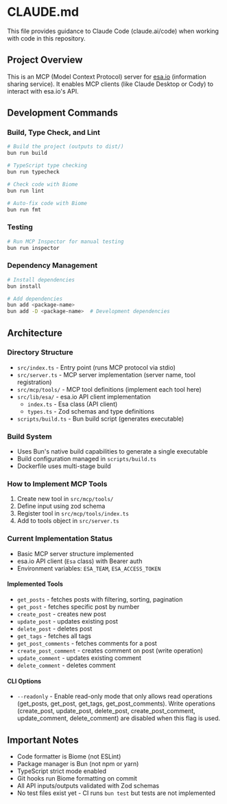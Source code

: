 # CLAUDE.md

This file provides guidance to Claude Code (claude.ai/code) when working with code in this repository.

## Project Overview

This is an MCP (Model Context Protocol) server for [esa.io](https://esa.io) (information sharing service). It enables MCP clients (like Claude Desktop or Cody) to interact with esa.io's API.

## Development Commands

### Build, Type Check, and Lint
```bash
# Build the project (outputs to dist/)
bun run build

# TypeScript type checking
bun run typecheck

# Check code with Biome
bun run lint

# Auto-fix code with Biome
bun run fmt
```

### Testing
```bash
# Run MCP Inspector for manual testing
bun run inspector
```

### Dependency Management
```bash
# Install dependencies
bun install

# Add dependencies
bun add <package-name>
bun add -D <package-name>  # Development dependencies
```

## Architecture

### Directory Structure
- `src/index.ts` - Entry point (runs MCP protocol via stdio)
- `src/server.ts` - MCP server implementation (server name, tool registration)
- `src/mcp/tools/` - MCP tool definitions (implement each tool here)
- `src/lib/esa/` - esa.io API client implementation
  - `index.ts` - Esa class (API client)
  - `types.ts` - Zod schemas and type definitions
- `scripts/build.ts` - Bun build script (generates executable)

### Build System
- Uses Bun's native build capabilities to generate a single executable
- Build configuration managed in `scripts/build.ts`
- Dockerfile uses multi-stage build

### How to Implement MCP Tools
1. Create new tool in `src/mcp/tools/`
2. Define input using zod schema
3. Register tool in `src/mcp/tools/index.ts`
4. Add to tools object in `src/server.ts`

### Current Implementation Status
- Basic MCP server structure implemented
- esa.io API client (`Esa` class) with Bearer auth
- Environment variables: `ESA_TEAM`, `ESA_ACCESS_TOKEN`

#### Implemented Tools
- `get_posts` - fetches posts with filtering, sorting, pagination
- `get_post` - fetches specific post by number
- `create_post` - creates new post
- `update_post` - updates existing post
- `delete_post` - deletes post
- `get_tags` - fetches all tags
- `get_post_comments` - fetches comments for a post
- `create_post_comment` - creates comment on post (write operation)
- `update_comment` - updates existing comment
- `delete_comment` - deletes comment

#### CLI Options
- `--readonly` - Enable read-only mode that only allows read operations (get_posts, get_post, get_tags, get_post_comments). Write operations (create_post, update_post, delete_post, create_post_comment, update_comment, delete_comment) are disabled when this flag is used.

## Important Notes
- Code formatter is Biome (not ESLint)
- Package manager is Bun (not npm or yarn)
- TypeScript strict mode enabled
- Git hooks run Biome formatting on commit
- All API inputs/outputs validated with Zod schemas
- No test files exist yet - CI runs `bun test` but tests are not implemented